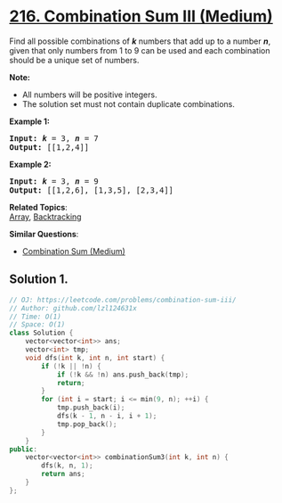 # [216. Combination Sum III (Medium)](https://leetcode.com/problems/combination-sum-iii/)

<div>
<p>Find all possible combinations of <i><b>k</b></i> numbers that add up to a number <i><b>n</b></i>, given that only numbers from 1 to 9 can be used and each combination should be a unique set of numbers.</p>

<p><strong>Note:</strong></p>

<ul>
	<li>All numbers will be positive integers.</li>
	<li>The solution set must not contain duplicate combinations.</li>
</ul>

<p><strong>Example 1:</strong></p>

<pre><strong>Input:</strong> <i><b>k</b></i> = 3, <i><b>n</b></i> = 7
<strong>Output:</strong> [[1,2,4]]
</pre>

<p><strong>Example 2:</strong></p>

<pre><strong>Input:</strong> <i><b>k</b></i> = 3, <i><b>n</b></i> = 9
<strong>Output:</strong> [[1,2,6], [1,3,5], [2,3,4]]
</pre>
</div>

**Related Topics**:  
[Array](https://leetcode.com/tag/array/), [Backtracking](https://leetcode.com/tag/backtracking/)

**Similar Questions**:
* [Combination Sum (Medium)](https://leetcode.com/problems/combination-sum/)

## Solution 1.

```cpp
// OJ: https://leetcode.com/problems/combination-sum-iii/
// Author: github.com/lzl124631x
// Time: O(1)
// Space: O(1)
class Solution {
    vector<vector<int>> ans;
    vector<int> tmp;
    void dfs(int k, int n, int start) {
        if (!k || !n) {
            if (!k && !n) ans.push_back(tmp);
            return;
        }
        for (int i = start; i <= min(9, n); ++i) {
            tmp.push_back(i);
            dfs(k - 1, n - i, i + 1);
            tmp.pop_back();
        }
    }
public:
    vector<vector<int>> combinationSum3(int k, int n) {
        dfs(k, n, 1);
        return ans;
    }
};
```
